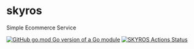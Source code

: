 # skyros
Simple Ecommerce Service


[![GitHub go.mod Go version of a Go module](https://img.shields.io/badge/Go-v1.16-green)](https://github.com/situmorangbastian/skyros/blob/main/go.mod)
[![SKYROS Actions Status](https://github.com/situmorangbastian/skyros/actions/workflows/test.yml/badge.svg)](https://github.com/situmorangbastian/skyros/actions?query=workflow%3Atest)
